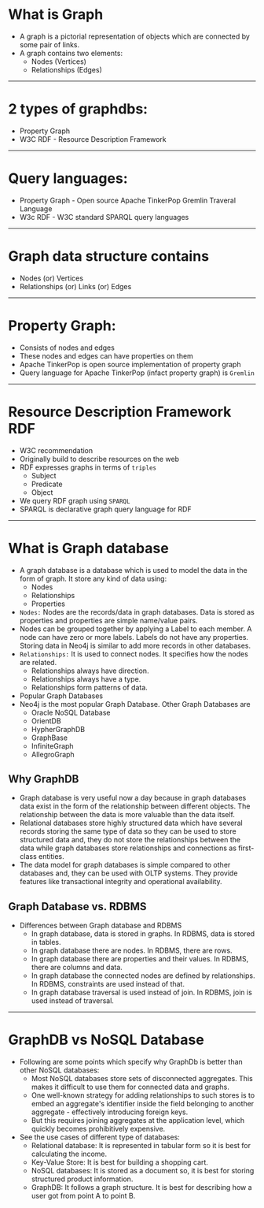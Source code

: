 # What is Graph
* A graph is a pictorial representation of objects which are connected by some pair of links.
* A graph contains two elements: 
  * Nodes (Vertices)
  * Relationships (Edges)
------
# 2 types of graphdbs:
* Property Graph
* W3C RDF - Resource Description Framework
------
# Query languages:
* Property Graph - Open source Apache TinkerPop Gremlin Traveral Language
* W3c RDF - W3C standard SPARQL query languages
------
# Graph data structure contains
* Nodes (or) Vertices
* Relationships (or) Links (or) Edges
------
# Property Graph:
* Consists of nodes and edges
* These nodes and edges can have properties on them
* Apache TinkerPop is open source implementation of property graph
* Query language for Apache TinkerPop (infact property graph) is `Gremlin`
------
# Resource Description Framework RDF
* W3C recommendation
* Originally build to describe resources on the web
* RDF expresses graphs in terms of `triples`
	* Subject
	* Predicate
	* Object
* We query RDF graph using `SPARQL`
* SPARQL is declarative graph query language for RDF
------
# What is Graph database
* A graph database is a database which is used to model the data in the form of graph. It store any kind of data using:
	* Nodes
	* Relationships
	* Properties
* `Nodes:` Nodes are the records/data in graph databases. Data is stored as properties and properties are simple name/value pairs.
* Nodes can be grouped together by applying a Label to each member. A node can have zero or more labels. Labels do not have any properties. Storing data in Neo4j is similar to add more records in other databases.
* `Relationships:` It is used to connect nodes. It specifies how the nodes are related.
	* Relationships always have direction.
	* Relationships always have a type.
	* Relationships form patterns of data.
* Popular Graph Databases
* Neo4j is the most popular Graph Database. Other Graph Databases are
	* Oracle NoSQL Database
	* OrientDB
	* HypherGraphDB
	* GraphBase
	* InfiniteGraph
	* AllegroGraph
## Why GraphDB
* Graph database is very useful now a day because in graph databases data exist in the form of the relationship between different objects. The relationship between the data is more valuable than the data itself.
* Relational databases store highly structured data which have several records storing the same type of data so they can be used to store structured data and, they do not store the relationships between the data while graph databases store relationships and connections as first-class entities.
* The data model for graph databases is simple compared to other databases and, they can be used with OLTP systems. They provide features like transactional integrity and operational availability.

## Graph Database vs. RDBMS
* Differences between Graph database and RDBMS
	* In graph database, data is stored in graphs.	In RDBMS, data is stored in tables.
	* In graph database there are nodes.	In RDBMS, there are rows.
	* In graph database there are properties and their values.	In RDBMS, there are columns and data.
	* In graph database the connected nodes are defined by relationships.	In RDBMS, constraints are used instead of that.
	* In graph database traversal is used instead of join.	In RDBMS, join is used instead of traversal.
------
# GraphDB vs NoSQL Database
* Following are some points which specify why GraphDb is better than other NoSQL databases:
	* Most NoSQL databases store sets of disconnected aggregates. This makes it difficult to use them for connected data and graphs.
	* One well-known strategy for adding relationships to such stores is to embed an aggregate's identifier inside the field belonging to another aggregate - effectively introducing foreign keys.
	* But this requires joining aggregates at the application level, which quickly becomes prohibitively expensive.
* See the use cases of different type of databases:
	* Relational database: It is represented in tabular form so it is best for calculating the income.
	* Key-Value Store: It is best for building a shopping cart.
	* NoSQL databases: It is stored as a document so, it is best for storing structured product information.
	* GraphDB: It follows a graph structure. It is best for describing how a user got from point A to point B.
